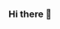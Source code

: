### Hi there 👋

<!--
**Mingyang-Lab/Mingyang-Lab** is a ✨ _special_ ✨ repository because its `README.md` (this file) appears on your GitHub profile.

Here are some ideas to get you started:

- 🔭 I’m currently an Undergraduate (Senior) and my major is computer science.
- 🌱 I’m currently learning and implementing some projects using Python (PyTorch).
- 🧑‍💻 Research area : deep learning, Computer vision.
- 📫 How to reach me: <a href="mingyangwu.cn@gmail.com">mingyangwu.cn@gmail.com</a>
- 😄 Pronouns: He/His
- ⚡ Fun fact: ...
-->
